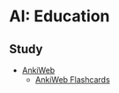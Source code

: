 # AI: Education

## Study

* [AnkiWeb](https://docs.ankiweb.net/editing.html#adding-cards-and-notes)
  * [AnkiWeb Flashcards](https://ankiweb.net/shared/info/2041588669)